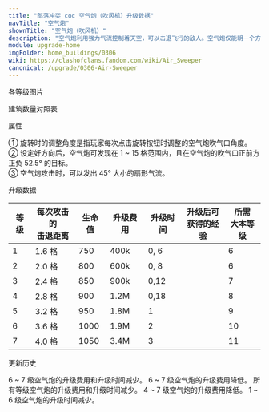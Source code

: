 ```yaml
---
title: "部落冲突 coc 空气炮（吹风机）升级数据"
navTitle: "空气炮"
shownTitle: "空气炮（吹风机）"
description: "空气炮利用强力气流控制着天空，可以击退飞行的敌人。空气炮仅能朝一个方向喷射气流，因此请旋转它们来发挥最大作用！。"
module: upgrade-home
imgFolder: home_buildings/0306
wiki: https://clashofclans.fandom.com/wiki/Air_Sweeper
canonical: /upgrade/0306-Air-Sweeper
---
```


<UnitInfo :folder="$frontmatter.imgFolder" imgSrc="Air_Sweeper7.png" :imgAlt="$frontmatter.navTitle" :description="$frontmatter.description" :isSmallImg="true" />

<SmallTitle>各等级图片</SmallTitle>

<Panel>
    <UnitImgGroup title="空气炮" :folder="$frontmatter.imgFolder">
        <UnitImg imgTitle="1 级" imgSrc="Air_Sweeper1.png" />
        <UnitImg imgTitle="2 级" imgSrc="Air_Sweeper2.png" />
        <UnitImg imgTitle="3 级" imgSrc="Air_Sweeper3.png" />
        <UnitImg imgTitle="4 级" imgSrc="Air_Sweeper4.png" />
        <UnitImg imgTitle="5 级" imgSrc="Air_Sweeper5.png" />
        <UnitImg imgTitle="6 级" imgSrc="Air_Sweeper6.png" />
        <UnitImg imgTitle="7 级" imgSrc="Air_Sweeper7.png" />
    </UnitImgGroup>
</Panel>

<SmallTitle>建筑数量对照表</SmallTitle>

<BuildingNum>
    <BuildingNumRow title="大本等级" num="1 - 5, 6 - 8, 9 - 16" />
    <BuildingNumRow title="建筑数量" num="    0,     1,      2" />
</BuildingNum>

<SmallTitle>属性</SmallTitle>

<UnitProperties>
    <UnitProperty pKey="占地面积" pValue="2×2" />
    <UnitProperty pKey="判定面积" pValue="1×1" :isJudgeSquare="true" />
    <UnitProperty pKey="作用类型" pValue="击退空中部队，无伤害" />
    <UnitProperty pKey="作用目标" pValue="仅空中目标" />
    <UnitProperty pKey="射程" pValue="1 ~ 15  格" />
    <UnitProperty pKey="攻速" pValue="5 秒/次" />
    <UnitProperty pKey="旋转时的调整角度" pValue="顺时针 45°<sup>①</sup>" />
    <UnitProperty pKey="可攻击的范围角" pValue="105°<sup>②</sup>" />
    <UnitProperty pKey="气波角度" pValue="45°<sup>③</sup>" />
</UnitProperties>

① 旋转时的调整角度是指玩家每次点击旋转按钮时调整的空气炮吹气口角度。<br>
② 设定好方向后，空气炮可发现在 1 ~ 15 格范围内，且在空气炮的吹气口正前方正负 52.5° 的目标。<br>
③ 空气炮攻击时，可以发出 45° 大小的扇形气流。

<SmallTitle>升级数据</SmallTitle>

<script setup>
const tableExtraInfo = [
    {
        "column": 3,
        "type": "cost",
        "gpClass": "building",
        "icon": "Gold"
    },
    {
        "column": 4,
        "type": "time",
        "gpClass": "building"
    },
    {
        "column": 5,
        "type": "exp",
        "icon": "Exp"
    }
];
</script>

<UnitTable :tableExtraInfo="tableExtraInfo">

| 等级 | 每次攻击的<br>击退距离 | 生命值 | 升级费用 |  升级时间  |升级后可<br>获得的经验| 所需<br>大本等级 |
| ---- |         ---          |   --- |    ---   |   ---     |        ---          |       ---      |
|   1  |        1.6 格        |   750 |   400k   |  0, 6     |                     |        6       |
|   2  |        2.0 格        |   800 |   600k   |  0, 8     |                     |        6       |
|   3  |        2.4 格        |   850 |   900k   |  0,12     |                     |        7       |
|   4  |        2.8 格        |   900 |   1.2M   |  0,18     |                     |        8       |
|   5  |        3.2 格        |   950 |   1.8M   |  1        |                     |        9       |
|   6  |        3.6 格        |  1000 |   1.9M   |  2        |                     |       10       |
|   7  |        4.0 格        |  1050 |   3.4M   |  3        |                     |       11       |
</UnitTable>

<SmallTitle>更新历史</SmallTitle>

<Timeline>
    <TimelineItem date="2022/10/10">
        <TimelineRow>6 ~ 7 级空气炮的升级费用和升级时间减少。</TimelineRow>
    </TimelineItem>
    <TimelineItem date="2021/12/09">
        <TimelineRow>6 ~ 7 级空气炮的升级费用降低。</TimelineRow>
    </TimelineItem>
        <TimelineItem date="2021/04/12">
        <TimelineRow>所有等级空气炮的升级费用和升级时间减少。</TimelineRow>
    </TimelineItem>  
        <TimelineItem date="2019/04/02">
        <TimelineRow>4 ~ 7 级空气炮的升级费用降低。</TimelineRow>
        <TimelineRow>1 ~ 6 级空气炮的升级时间减少。</TimelineRow>
    </TimelineItem>
    <TimelineItem :historyBottom="true" />
</Timeline>